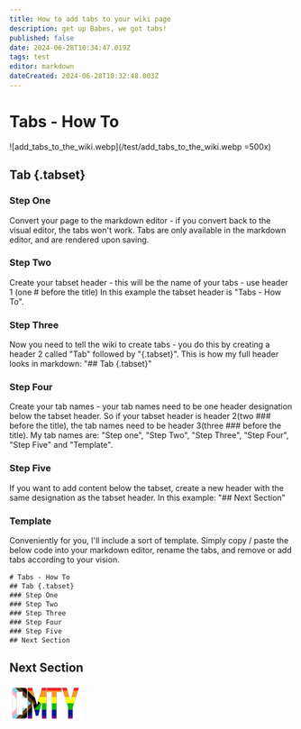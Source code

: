 ```yaml
---
title: How to add tabs to your wiki page
description: get up Babes, we got tabs!
published: false
date: 2024-06-28T10:34:47.019Z
tags: test
editor: markdown
dateCreated: 2024-06-28T10:32:48.003Z
---
```


# Tabs - How To
<!-- add some fancy text here if you want to -->

![add_tabs_to_the_wiki.webp](/test/add_tabs_to_the_wiki.webp =500x)

## Tab {.tabset}
### Step One
Convert your page to the markdown editor - if you convert back to the visual editor, the tabs won't work.
Tabs are only available in the markdown editor, and are rendered upon saving.
### Step Two
Create your tabset header - this will be the name of your tabs - use header 1 (one # before the title)
In this example the tabset header is "Tabs - How To".
### Step Three
Now you need to tell the wiki to create tabs - you do this by creating a header 2 called "Tab" followed by "{.tabset}".
This is how my full header looks in markdown:
"## Tab {.tabset}"
### Step Four
Create your tab names - your tab names need to be one header designation below the tabset header. So if your tabset header is header 2(two ### before the title), the tab names need to be header 3(three ### before the title).
My tab names are: "Step one", "Step Two", "Step Three", "Step Four", "Step Five" and "Template".
### Step Five
If you want to add content below the tabset, create a new header with the same designation as the tabset header.
In this example: "## Next Section"

### Template
Conveniently for you, I'll include a sort of template. Simply copy / paste the below code into your markdown editor, rename the tabs, and remove or add tabs according to your vision.

```
# Tabs - How To
## Tab {.tabset}
### Step One
### Step Two
### Step Three
### Step Four
### Step Five
## Next Section
```

## Next Section
<!-- add some more fancy text, I recommend questionable poetry -->
![cmty_pride_logo.webp](/test/alithea/cmty_pride_logo.webp)























